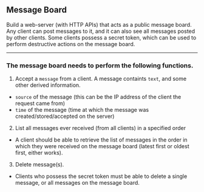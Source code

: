 ## Message Board

Build a web-server (with HTTP APIs) that acts as a public message board.
Any client can post messages to it, and it can also see all messages posted by other clients.
Some clients possess a secret token, which can be used to perform destructive actions on the message board.

---

### The message board needs to perform the following functions.

1. Accept a `message` from a client.
  A message containts `text`, and some other derived information.
  - `source` of the message (this can be the IP address of the client the request came from)
  - `time` of the message (time at which the message was created/stored/accepted on the server)
2. List all messages ever received (from all clients) in a specified order
  - A client should be able to retrieve the list of messages in the order in which they were received on the message board (latest first or oldest first, either works).
3. Delete message(s).
  - Clients who possess the secret token must be able to delete a single message, or all messages on the message board.
